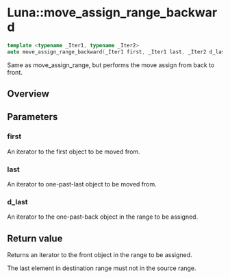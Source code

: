 # Luna::move_assign_range_backward

```c++
template <typename _Iter1, typename _Iter2>
auto move_assign_range_backward(_Iter1 first, _Iter1 last, _Iter2 d_last) -> enable_if_t<!Impl::move_assign_range_backward_is_value_type_trivial< _Iter1, _Iter2 >::value, _Iter2 >
```

Same as move_assign_range, but performs the move assign from back to front. 

## Overview


## Parameters
### first
An iterator to the first object to be moved from. 

### last
An iterator to one-past-last object to be moved from. 

### d_last
An iterator to the one-past-back object in the range to be assigned. 

## Return value
Returns an iterator to the front object in the range to be assigned.


The last element in destination range must not in the source range. 

